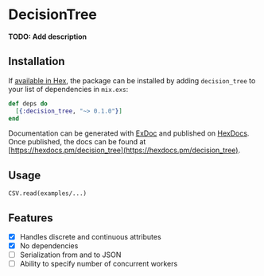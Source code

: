 # DecisionTree

**TODO: Add description**

## Installation

If [available in Hex](https://hex.pm/docs/publish), the package can be installed
by adding `decision_tree` to your list of dependencies in `mix.exs`:

```elixir
def deps do
  [{:decision_tree, "~> 0.1.0"}]
end
```

Documentation can be generated with [ExDoc](https://github.com/elixir-lang/ex_doc)
and published on [HexDocs](https://hexdocs.pm). Once published, the docs can
be found at [https://hexdocs.pm/decision_tree](https://hexdocs.pm/decision_tree).

## Usage

```
CSV.read(examples/...)
```

## Features

- [x] Handles discrete and continuous attributes
- [x] No dependencies
- [ ] Serialization from and to JSON
- [ ] Ability to specify number of concurrent workers
